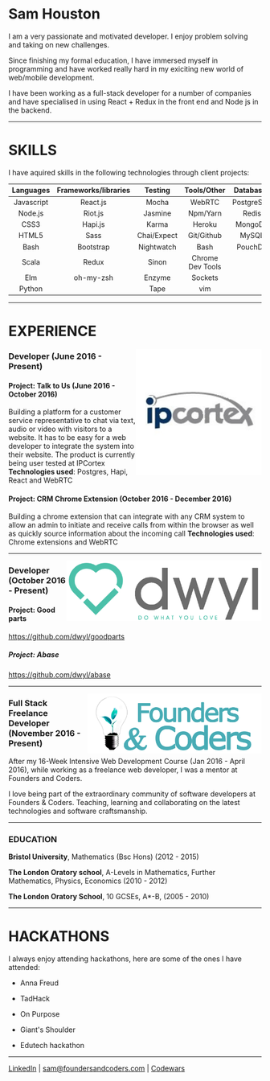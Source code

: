 # Sam Houston

I am a very passionate and motivated developer. I enjoy problem solving and taking on new challenges.

Since finishing my formal education, I have immersed myself in programming and have worked really hard in my exiciting new world of web/mobile development.

I have been working as a full-stack developer for a number of companies and have specialised in using React + Redux in the front end and Node js in the backend.

******

# SKILLS

I have aquired skills in the following technologies through client projects:

|Languages   |Frameworks/libraries   |Testing      | Tools/Other      |Databases  |
|:----------:|:---------------------:|:-----------:|:----------------:|:---------:|
|Javascript  | React.js              |Mocha        |WebRTC            |PostgreSQL  
|Node.js     | Riot.js               |Jasmine      |Npm/Yarn          |Redis
|CSS3        | Hapi.js               |Karma        |Heroku            |MongoDB
|HTML5       | Sass                  |Chai/Expect  |Git/Github        |MySQL
|Bash        | Bootstrap             |Nightwatch   |Bash              |PouchDB
|Scala       | Redux                 |Sinon        |Chrome Dev Tools  |
|Elm         | oh-my-zsh             |Enzyme       |Sockets           |
|Python      |                       |Tape         |vim

******

# EXPERIENCE

[<img src="imgs/ipcortex_banner.png" align="right" height="250px" />](https://www.ipcortex.co.uk/)

### Developer (June 2016 - Present)

#### Project: Talk to Us (June 2016 - October 2016)

Building a platform for a customer service representative to chat via text, audio or video with visitors to a website. It has to be easy for a web developer to integrate the system into their website. The product is currently being user tested at IPCortex **Technologies used**: Postgres, Hapi, React and WebRTC

#### Project: CRM Chrome Extension (October 2016 - December 2016)

Building a chrome extension that can integrate with any CRM system to allow an admin to initiate and receive calls from within the browser as well as quickly source information about the incoming call
**Technologies used**: Chrome extensions and WebRTC

******

[<img src="imgs/dwyl_banner.png" align="right" height="120px" />](http://www.dwyl.io)

### Developer (October 2016 - Present)

#### Project: Good parts

https://github.com/dwyl/goodparts

##### Project: Abase

https://github.com/dwyl/abase

******

[<img src="imgs/founders_and_coders_banner.png" align="right" height="120px" />](http://www.foundersandcoders.com)

### Full Stack Freelance Developer (November 2016 - Present)

After my 16-Week Intensive Web Development Course (Jan 2016 - April 2016), while working as a freelance web developer, I was a mentor at Founders and Coders.

I love being part of the extraordinary community of software developers at Founders & Coders. Teaching, learning and collaborating on the latest technologies and software craftsmanship.

******

### EDUCATION

**Bristol University**, Mathematics (Bsc Hons) (2012 - 2015)

**The London Oratory school**, A-Levels in Mathematics, Further Mathematics, Physics, Economics (2010 - 2012)

**The London Oratory School**, 10 GCSEs, A*-B, (2005 - 2010)

******

# HACKATHONS

I always enjoy attending hackathons, here are some of the ones I have attended:

* Anna Freud

* TadHack

* On Purpose

* Giant's Shoulder

* Edutech hackathon

******

[LinkedIn](https://www.linkedin.com/in/sam-houston-b8282b109?trk=nav_responsive_tab_profile_pic) | <sam@foundersandcoders.com> | [Codewars](http://www.codewars.com/users/shouston3)


